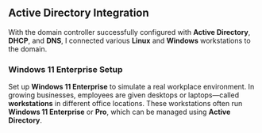 ## Active Directory Integration

With the domain controller successfully configured with **Active Directory**, **DHCP**, and **DNS**, I connected various **Linux** and **Windows** workstations to the domain.

### Windows 11 Enterprise Setup

Set up **Windows 11 Enterprise** to simulate a real workplace environment. In growing businesses, employees are given desktops or laptops—called **workstations** in different office locations. These workstations often run **Windows 11 Enterprise** or **Pro**, which can be managed using **Active Directory**.
